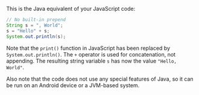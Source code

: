 This is the Java equivalent of your JavaScript code:
```java
// No built-in prepend
String s = ", World";
s = "Hello" + s;
System.out.println(s);
```
Note that the `print()` function in JavaScript has been replaced by `System.out.println()`. The `+` operator is used for concatenation, not appending. The resulting string variable `s` has now the value `"Hello, World"`. 

Also note that the code does not use any special features of Java, so it can be run on an Android device or a JVM-based system.
